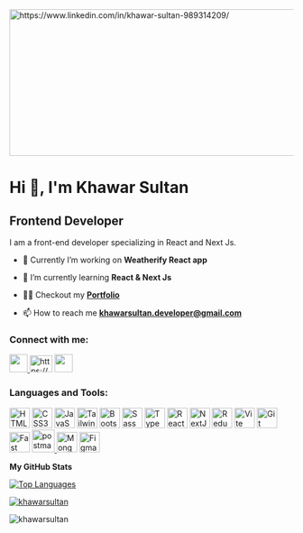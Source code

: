 
<img align="center" src="https://media.licdn.com/dms/image/D4D16AQFju6FLqA7Ihg/profile-displaybackgroundimage-shrink_350_1400/0/1682013494853?e=1695254400&v=beta&t=VLhSKwEoJkeBd3Uv4DLENwRnJfQ_75ps9wtrU_TkuK4" alt="https://www.linkedin.com/in/khawar-sultan-989314209/" height="260" width="1200" />

<h1 align="left">Hi 👋, I'm Khawar Sultan</h1>
<h2 align="left">Frontend Developer</h3>

I am a front-end developer specializing in React and Next Js.

- 🔭 Currently I’m working on **Weatherify React app**

- 🌱 I’m currently learning **React & Next Js**

- 👨‍💻 Checkout my **[Portfolio](khawarportfolio.netlify.app)**

- 📫 How to reach me **khawarsultan.developer@gmail.com**



<h3 align="left">Connect with me:</h3>

<p align="left" > 
<a href="https://www.github.com/KhawarSultan" target="_blank" rel="noreferrer" ><img src="https://raw.githubusercontent.com/danielcranney/readme-generator/main/public/icons/socials/github.svg" width="32" height="32"  />
</a> 
<a href="https://linkedin.com/in/https://www.linkedin.com/in/khawar-sultan-989314209/" target="blank"><img align="" src="https://raw.githubusercontent.com/rahuldkjain/github-profile-readme-generator/master/src/images/icons/Social/linked-in-alt.svg" alt="https://www.linkedin.com/in/khawar-sultan-989314209/" height="30" width="40" /></a>
 <a href="https://www.twitter.com/KhawarSultan" target="_blank" rel="noreferrer"><img src="https://raw.githubusercontent.com/danielcranney/readme-generator/main/public/icons/socials/twitter.svg" width="32" height="32" />
 </a>

</p>

<h3 align="left">Languages and Tools:</h3>
<p align="left">
<a href="https://developer.mozilla.org/en-US/docs/Glossary/HTML5" target="_blank" rel="noreferrer"><img src="https://raw.githubusercontent.com/danielcranney/readme-generator/main/public/icons/skills/html5-colored.svg" width="36" height="36" alt="HTML5" /></a>
<a href="https://www.w3.org/TR/CSS/#css" target="_blank" rel="noreferrer"><img src="https://raw.githubusercontent.com/danielcranney/readme-generator/main/public/icons/skills/css3-colored.svg" width="36" height="36" alt="CSS3" /></a>
<a href="https://developer.mozilla.org/en-US/docs/Web/JavaScript" target="_blank" rel="noreferrer"><img src="https://raw.githubusercontent.com/danielcranney/readme-generator/main/public/icons/skills/javascript-colored.svg" width="36" height="36" alt="JavaScript" /></a>
<a href="https://tailwindcss.com/" target="_blank" rel="noreferrer"><img src="https://raw.githubusercontent.com/danielcranney/readme-generator/main/public/icons/skills/tailwindcss-colored.svg" width="36" height="36" alt="TailwindCSS" /></a>
<a href="https://getbootstrap.com/" target="_blank" rel="noreferrer"><img src="https://raw.githubusercontent.com/danielcranney/readme-generator/main/public/icons/skills/bootstrap-colored.svg" width="36" height="36" alt="Bootstrap" /></a>
<a href="https://sass-lang.com/" target="_blank" rel="noreferrer"><img src="https://raw.githubusercontent.com/danielcranney/readme-generator/main/public/icons/skills/sass-colored.svg" width="36" height="36" alt="Sass" /></a>
<a href="https://www.typescriptlang.org/" target="_blank" rel="noreferrer"><img src="https://raw.githubusercontent.com/danielcranney/readme-generator/main/public/icons/skills/typescript-colored.svg" width="36" height="36" alt="TypeScript" /></a>
<a href="https://reactjs.org/" target="_blank" rel="noreferrer"><img src="https://raw.githubusercontent.com/danielcranney/readme-generator/main/public/icons/skills/react-colored.svg" width="36" height="36" alt="React" /></a>
<a href="https://nextjs.org/docs" target="_blank" rel="noreferrer"><img src="https://raw.githubusercontent.com/danielcranney/readme-generator/main/public/icons/skills/nextjs-colored.svg" width="36" height="36" alt="NextJs" /></a>
<a href="https://redux.js.org/" target="_blank" rel="noreferrer"><img src="https://raw.githubusercontent.com/danielcranney/readme-generator/main/public/icons/skills/redux-colored.svg" width="36" height="36" alt="Redux" /></a>
<a href="https://vitejs.dev/" target="_blank" rel="noreferrer"><img src="https://raw.githubusercontent.com/danielcranney/readme-generator/main/public/icons/skills/vite-colored.svg" width="36" height="36" alt="Vite" /></a>
<a href="https://git-scm.com/" target="_blank" rel="noreferrer"><img src="https://raw.githubusercontent.com/danielcranney/readme-generator/main/public/icons/skills/git-colored.svg" width="36" height="36" alt="Git" /></a>
<a href="https://fastapi.tiangolo.com/" target="_blank" rel="noreferrer"><img src="https://raw.githubusercontent.com/danielcranney/readme-generator/main/public/icons/skills/fastapi-colored.svg" width="36" height="36" alt="Fast API" /></a>
 <a href="https://postman.com" target="_blank" rel="noreferrer"> <img src="https://www.vectorlogo.zone/logos/getpostman/getpostman-icon.svg" alt="postman" width="40" height="40"/> </a>
<a href="https://www.mongodb.com/" target="_blank" rel="noreferrer"><img src="https://raw.githubusercontent.com/danielcranney/readme-generator/main/public/icons/skills/mongodb-colored.svg" width="36" height="36" alt="MongoDB" /></a>
<a href="https://www.figma.com/" target="_blank" rel="noreferrer"><img src="https://raw.githubusercontent.com/danielcranney/readme-generator/main/public/icons/skills/figma-colored.svg" width="36" height="36" alt="Figma" /></a>
</p>



<b>My GitHub Stats</b>

<p align="left">
<a href="https://github.com/KhawarSultan" align="left"><img src="https://github-readme-stats.vercel.app/api/top-langs/?username=KhawarSultan&langs_count=10&title_color=74E651&text_color=74E651&icon_color=74E651&bg_color=1c1917&hide_border=true&locale=en&custom_title=Top%20%Languages" alt="Top Languages" /></a></p><p align="left"> <a href="https://github.com/KhawarSultan" align="left"><img align="center" src="https://github-readme-stats.vercel.app/api?username=khawarsultan&show_icons=true&title_color=74E651&text_color=74E651&icon_color=74E651&bg_color=2C2C2C&locale=en" alt="khawarsultan" /></a></p>
<p><img align="center" src="https://github-readme-streak-stats.herokuapp.com/?user=khawarsultan&" alt="khawarsultan" /></p>












